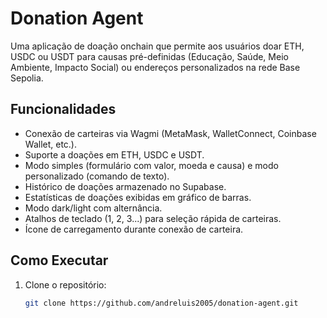 # Donation Agent

Uma aplicação de doação onchain que permite aos usuários doar ETH, USDC ou USDT para causas pré-definidas (Educação, Saúde, Meio Ambiente, Impacto Social) ou endereços personalizados na rede Base Sepolia.

## Funcionalidades
- Conexão de carteiras via Wagmi (MetaMask, WalletConnect, Coinbase Wallet, etc.).
- Suporte a doações em ETH, USDC e USDT.
- Modo simples (formulário com valor, moeda e causa) e modo personalizado (comando de texto).
- Histórico de doações armazenado no Supabase.
- Estatísticas de doações exibidas em gráfico de barras.
- Modo dark/light com alternância.
- Atalhos de teclado (1, 2, 3...) para seleção rápida de carteiras.
- Ícone de carregamento durante conexão de carteira.

## Como Executar
1. Clone o repositório:
   ```bash
   git clone https://github.com/andreluis2005/donation-agent.git